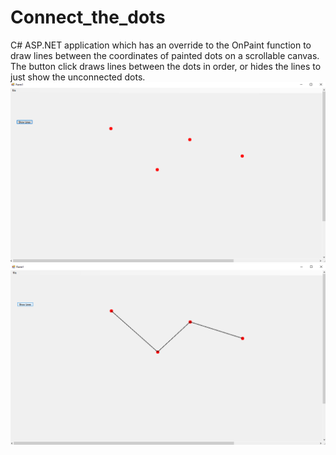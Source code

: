 # Connect_the_dots
C# ASP.NET application which has an override to the OnPaint function to draw lines between the coordinates of painted dots on a scrollable canvas. The button click draws lines between the dots in order, or hides the lines to just show the unconnected dots.
![This is an image](./dots.PNG)
![This is an image](./connected.PNG)
